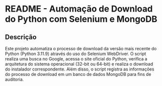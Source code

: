 # README - Automação de Download do Python com Selenium e MongoDB

## Descrição
Este projeto automatiza o processo de download da versão mais recente do Python (Python 3.11.9) através do uso do Selenium WebDriver. O script realiza uma busca no Google, acessa o site oficial do Python, verifica a arquitetura do sistema operacional (32-bit ou 64-bit) e realiza o download do instalador correspondente. Além disso, o script registra as informações do processo de download em um banco de dados MongoDB para fins de auditoria.
